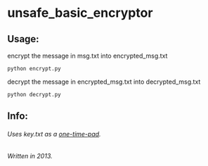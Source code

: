 # unsafe_basic_encryptor

## Usage:

encrypt the message in msg.txt into encrypted_msg.txt
```
python encrypt.py
```
decrypt the message in encrypted_msg.txt into decrypted_msg.txt
```
python decrypt.py
```

## Info:
###### Uses key.txt as a [one-time-pad](https://en.wikipedia.org/wiki/One-time_pad).
###### Written in 2013.

